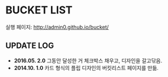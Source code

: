 # BUCKET LIST

실행 페이지: http://admin0.github.io/bucket/




## UPDATE LOG
- **2016.05. 2.0** 그동안 달성한 거 체크박스 채우고, 디자인을 갈고닦음.
- **2014.10. 1.0** 카드 형식의 플립 디자인의 버킷리스트 페이지를 만듦.
